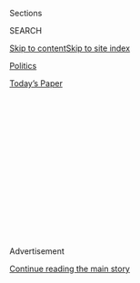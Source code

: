 <div id="app">

<div>

<div>

<div>

<div class="NYTAppHideMasthead css-1q2w90k e1suatyy0">

<div class="section css-ui9rw0 e1suatyy2">

<div class="css-eph4ug er09x8g0">

<div class="css-6n7j50">

</div>

<span class="css-1dv1kvn">Sections</span>

<div class="css-10488qs">

<span class="css-1dv1kvn">SEARCH</span>

</div>

[Skip to content](#site-content)[Skip to site
index](#site-index)

</div>

<div id="masthead-section-label" class="css-1wr3we4 eaxe0e00">

[Politics](https://www.nytimes3xbfgragh.onion/section/politics)

</div>

<div class="css-10698na e1huz5gh0">

</div>

</div>

<div id="masthead-bar-one" class="section hasLinks css-15hmgas e1csuq9d3">

<div class="css-uqyvli e1csuq9d0">

</div>

<div class="css-1uqjmks e1csuq9d1">

</div>

<div class="css-9e9ivx">

[](https://myaccount.nytimes3xbfgragh.onion/auth/login?response_type=cookie&client_id=vi)

</div>

<div class="css-1bvtpon e1csuq9d2">

[Today’s
Paper](https://www.nytimes3xbfgragh.onion/section/todayspaper)

</div>

</div>

</div>

</div>

<div data-aria-hidden="false">

<div id="site-content" data-role="main">

<div>

<div class="css-1aor85t" style="opacity:0.000000001;z-index:-1;visibility:hidden">

<div class="css-1hqnpie">

<div class="css-epjblv">

<span class="css-17xtcya">[Politics](/section/politics)</span><span class="css-x15j1o">|</span><span class="css-fwqvlz">Kelly
Says He’s Willing to Resign as Abuse Scandal Roils White
House</span>

</div>

<div class="css-k008qs">

<div class="css-1iwv8en">

<span class="css-18z7m18"></span>

<div>

</div>

</div>

<span class="css-1n6z4y">https://nyti.ms/2BOzIvY</span>

<div class="css-1705lsu">

<div class="css-4xjgmj">

<div class="css-4skfbu" data-role="toolbar" data-aria-label="Social Media Share buttons, Save button, and Comments Panel with current comment count" data-testid="share-tools">

  - 
  - 
  - 
  - 
    
    <div class="css-6n7j50">
    
    </div>

  - 
  - 

</div>

</div>

</div>

</div>

</div>

</div>

<div class="css-13pd83m">

</div>

<div id="top-wrapper" class="css-1sy8kpn">

<div id="top-slug" class="css-l9onyx">

Advertisement

</div>

[Continue reading the main
story](#after-top)

<div class="ad top-wrapper" style="text-align:center;height:100%;display:block;min-height:250px">

<div id="top" class="place-ad" data-position="top" data-size-key="top">

</div>

</div>

<div id="after-top">

</div>

</div>

<div id="sponsor-wrapper" class="css-1hyfx7x">

<div id="sponsor-slug" class="css-19vbshk">

Supported by

</div>

[Continue reading the main
story](#after-sponsor)

<div id="sponsor" class="ad sponsor-wrapper" style="text-align:center;height:100%;display:block">

</div>

<div id="after-sponsor">

</div>

</div>

<div class="css-1vkm6nb ehdk2mb0">

# Kelly Says He’s Willing to Resign as Abuse Scandal Roils White House

</div>

![<span class="css-16f3y1r e13ogyst0">President Trump on Friday praised
Rob Porter, the White House staff secretary who resigned on Wednesday
amid spousal abuse allegations. Trump said that Porter did a “very good
job at the White
House”.</span><span class="css-cch8ym"><span class="css-1dv1kvn">Credit</span><span class="css-cnj6d5 e1z0qqy90" itemprop="copyrightHolder"><span class="css-1ly73wi e1tej78p0">Credit...</span><span>Tom
Brenner/The New York
Times</span></span></span>](https://static01.graylady3jvrrxbe.onion/images/2018/02/09/us/politics/porter-vid/porter-vid-videoSixteenByNine3000.jpg)

<div class="css-xt80pu e12qa4dv0">

<div class="css-18e8msd">

<div class="css-vp77d3 epjyd6m0">

<div class="css-1baulvz">

By [<span class="css-1baulvz" itemprop="name">Maggie
Haberman</span>](http://www.nytimes3xbfgragh.onion/by/maggie-haberman),
[<span class="css-1baulvz" itemprop="name">Julie Hirschfeld
Davis</span>](https://www.nytimes3xbfgragh.onion/by/julie-hirschfeld-davis)
and [<span class="css-1baulvz last-byline" itemprop="name">Michael S.
Schmidt</span>](http://www.nytimes3xbfgragh.onion/by/michael-s-schmidt)

</div>

</div>

  - Feb. 9,
    2018

  - 
    
    <div class="css-4xjgmj">
    
    <div class="css-d8bdto" data-role="toolbar" data-aria-label="Social Media Share buttons, Save button, and Comments Panel with current comment count" data-testid="share-tools">
    
      - 
      - 
      - 
      - 
        
        <div class="css-6n7j50">
        
        </div>
    
      - 
      - 
    
    </div>
    
    </div>

</div>

</div>

<div class="section meteredContent css-1r7ky0e" name="articleBody" itemprop="articleBody">

<div class="css-1fanzo5 StoryBodyCompanionColumn">

<div class="css-53u6y8">

WASHINGTON — John F. Kelly, the White House chief of staff, told
officials in the West Wing on Friday that he was willing to step down
over his handling of allegations of spousal abuse against Rob Porter,
the staff secretary who [resigned in
disgrace](https://www.nytimes3xbfgragh.onion/2018/02/07/us/politics/rob-porter-resigns-abuse-white-house-staff-secretary.html)
this week over the accusations, according to two officials aware of the
discussions.

The officials emphasized that they did not consider a resignation
imminent, and that Mr. Kelly — a retired [four-star Marine
general](https://www.nytimes3xbfgragh.onion/2018/02/08/us/politics/kelly-trump.html)
who early in his tenure often used a threat of quitting as a way to
temper President Trump’s behavior — had made no formal offer. In
comments to reporters at the White House on Friday, Mr. Kelly said he
had not offered to resign.

But his suggestion in private that he would be willing to step down if
the president wanted him to reflected the degree to which the scandal
surrounding Mr. Porter has engulfed the White House, touching off a
bitter round of recriminations that could result in a shake-up at the
highest levels.

Two West Wing advisers and a third person painted a picture of a White
House staff rived and confused, with fingers pointed in all directions
and the president privately expressing dissatisfaction with Mr. Kelly.

</div>

</div>

<div class="css-1fanzo5 StoryBodyCompanionColumn">

<div class="css-53u6y8">

Some complained that Donald F. McGahn II, the White House counsel, who
learned last January that Mr. Porter was concerned about potentially
damaging accusations from two ex-wives, had not been forthcoming enough
about what he knew. Others faulted Hope Hicks, the communications
director, who had been romantically involved with Mr. Porter, for
soliciting statements of support for him when the accusations became
public.

And many, including the president himself, have turned their ire on Mr.
Kelly for vouching for Mr. Porter’s character and falsely asserting that
he had moved aggressively to oust him once his misdeeds were discovered.

For all the turmoil, Mr. Trump on Friday warmly praised Mr. Porter,
saying it was a “tough time” for his former aide and noting that Mr.
Porter had denied the accusations.

“We wish him well,” Mr. Trump said of his former aide, who was accused
of physical and emotional abuse by two ex-wives. The president added,
“He also, as you probably know, says he is innocent, and I think you
have to remember that.”

“He worked very hard,” Mr. Trump told reporters in the Oval Office when
asked for a comment about Mr. Porter. The president said he had only
“recently” learned of the allegations against his former aide and was
surprised.

</div>

</div>

<div class="css-1fanzo5 StoryBodyCompanionColumn">

<div class="css-53u6y8">

“He did a very good job when he was in the White House, and we hope he
has a wonderful career, and he will have a great career ahead of him,”
Mr. Trump said. “But it was very sad when we heard about it, and
certainly he’s also very sad now.”

The glowing praise of a staff member accused of serial violence against
women was in line with the president’s own denials of sexual impropriety
despite accusations from more than a dozen women and his habit of
accepting claims of innocence from men facing similar allegations. Among
them was Roy S. Moore, the former Republican Senate candidate in
Alabama, who is accused of molesting teenage girls.

But later in the day, the White House dealt far more aggressively with
another allegation of abuse. A spokesman confirmed that a second White
House staff member, David Sorensen, a speechwriter, had resigned over
allegations by his former wife that he had abused her during their
marriage. The spokesman said that officials confronted Mr. Sorenson on
Thursday night when they learned of the accusations and that he had
denied them.

Mr. Sorensen’s resignation, [first reported by The Washington
Post](https://www.washingtonpost.com/politics/second-white-house-official-departs-amids-abuse-allegations-which-he-denies/2018/02/09/72ba47e6-0d0d-11e8-8b0d-891602206fb7_story.html?hpid=hp_rhp-top-table-main_sorensen-8pm%3Ahomepage%2Fstory&utm_term=.ddcd0363c04f),
came as a new timeline emerged indicating that top officials knew much
earlier than previously disclosed that Mr. Porter faced accusations of
violence against women.

Shortly after Mr. Trump’s inauguration, Mr. McGahn, the White House
counsel, first learned from Mr. Porter himself that there could be
allegations against him, according to two people briefed on the
situation. Mr. McGahn’s knowledge of the accusations in January was
first [reported by The Washington
Post](https://www.washingtonpost.com/politics/top-white-house-officials-knew-of-abuse-allegations-against-top-aide-for-months/2018/02/08/2faddcf2-0ce9-11e8-95a5-c396801049ef_story.html?hpid=hp_hp-top-table-low_whitehouse-1045pm:homepage/story&utm_term=.0e674d9a3fb7).

Mr. Porter told him about the possible allegations because he was
concerned that what he characterized as false charges from aggrieved
women who were out to destroy him could derail his F.B.I. background
check, according to one of the two people briefed on the matter.

</div>

</div>

![<span class="css-16f3y1r e13ogyst0">John F. Kelly was brought in to
restore order to a chaotic West Wing. But recently the White House chief
of staff has been finding himself at the center of
controversy.</span><span class="css-cch8ym"><span class="css-1dv1kvn">Credit</span><span class="css-cnj6d5 e1z0qqy90" itemprop="copyrightHolder"><span class="css-1ly73wi e1tej78p0">Credit...</span><span>Eric
Thayer for The New York
Times</span></span></span>](https://static01.graylady3jvrrxbe.onion/images/2018/02/09/us/09dc-kelly/09dc-kelly-videoSixteenByNine3000-v3.jpg)

<div class="css-1fanzo5 StoryBodyCompanionColumn">

<div class="css-53u6y8">

Six months later, the F.B.I. told Mr. McGahn that accusations of
domestic abuse had indeed surfaced in Mr. Porter’s background check. Mr.
McGahn opted at that time to let the F.B.I. complete its investigation
into any incidents. Mr. Porter assured Mr. McGahn, another person
briefed on the matter said, that the accusations from the former wives
were lies.

</div>

</div>

<div class="css-1fanzo5 StoryBodyCompanionColumn">

<div class="css-53u6y8">

The emerging timeline illustrates the degree to which Mr. Porter, a
clean-cut and ambitious former Rhodes scholar and Harvard Law
School-educated lawyer, concealed troublesome episodes from his past
that would normally be considered disqualifying for a senior White House
aide.

Those efforts appear to have succeeded for months, at least in part
because of the willingness of a virtually all-male staff in the top
echelons of the West Wing to believe a talented male colleague over
women they had never met.

Lawyers in the counsel’s office believed that the bureau — with its vast
investigative powers — was best positioned to look into the accusations,
the two people briefed on the matter said, and that it was not their job
to investigate conduct that took place long before an official began
working in the administration.

That represents a sharp break with past practice, in which White House
counsels undertook elaborate vetting of senior advisers before they were
hired — and looked into any serious allegations that surfaced
thereafter.

In November, the White House heard back from the F.B.I. Senior White
House officials, including Mr. Kelly, Joe Hagin, the deputy chief of
staff, and Mr. McGahn received word from the bureau that the allegations
were credible and that Mr. Porter was not likely to pass his background
check.

But while Mr. McGahn privately informed Mr. Porter and encouraged him to
consider moving on, according to one of the two people briefed, no
action was taken to immediately terminate him. Rather, Mr. McGahn
requested that the F.B.I. complete its investigation and come back to
the White House with a final recommendation, a process that could take
months.

</div>

</div>

<div class="css-1fanzo5 StoryBodyCompanionColumn">

<div class="css-53u6y8">

On Friday, several White House aides described confusion among the staff
about why Mr. Kelly and others had initially rallied to defend Mr.
Porter, and some suggested that Mr. Kelly had tried to cover up what he
knew. Others insisted that while he was aware of the broad strokes of
accusations against Mr. Porter, and while he could have made more of an
effort to learn more, he trusted the staff secretary’s denials.

Mr. Kelly began telling people at the White House on Thursday that he
had learned the details of Mr. Porter’s situation only “40 minutes
before he threw him out” two days earlier, before pictures of Mr.
Porter’s bruised ex-wife began circulating.

But on Wednesday afternoon, Sarah Huckabee Sanders, the White House
press secretary, and other aides had maintained to reporters that the
White House fully backed Mr. Porter, who they said was leaving of his
own accord. She issued a statement saying that both the president and
Mr. Kelly had “full confidence” in his performance.

In a meeting with senior staff members on Friday morning, Mr. Kelly
appeared to be trying to paint his handling of the matter in a more
favorable light. At the end of the session, according to people with
knowledge of his remarks, Mr. Kelly volunteered that he had something he
wanted to “clarify.”

Mr. Kelly went on to say that he had learned of Mr. Porter’s true
situation less than an hour before he removed him from his job. Two
people familiar with the comments said that most of the staff appeared
incredulous; one person said several people in the room knew that the
timeline Mr. Kelly had presented was false.

As the meeting broke up, Ms. Hicks loudly complained about what had
transpired, using an expletive, a person briefed on the meeting said.

The infighting unfolded amid signs of a brewing shake-up in the West
Wing.

The president has now sounded out several people as possible
replacements for Mr. Kelly. Those possible replacements include Mick
Mulvaney, the budget director; Representative Kevin McCarthy of
California; and Gary D. Cohn, Mr. Trump’s top economic adviser. He has
also returned to a notion he has raised privately in the past, telling
people he would like Thomas J. Barrack Jr., a close friend and
confidant, to take the job.

</div>

</div>

<div class="css-1fanzo5 StoryBodyCompanionColumn">

<div class="css-53u6y8">

Mr. Kelly is not ready to explicitly offer a resignation, according to a
person familiar with his thinking. But people close to Mr. Trump said
the president had begun the process of making the job so unpleasant for
Mr. Kelly that it might hasten his departure, the same sort of ritual
humiliation to which he subjected Reince Priebus, his first chief of
staff, before his departure in July.

Despite his warm words on Friday, two advisers said, Mr. Trump was livid
when he learned of the allegations against Mr. Porter, and referred to
his disgraced former aide in one phone call as “bad garbage.” He also
expressed his frustration with both Mr. Kelly and Ms. Hicks.

On Friday evening, the White House announced new posts for 31 officials,
including elevating to acting staff secretary Derek Lyons, another
Harvard Law School-educated lawyer, who formerly worked on Capitol Hill
and had been Mr. Porter’s No. 2. Also included on the list was the
departure of Jim Carroll, a lawyer in the counsel’s office who had only
recently been designated to be Mr. Kelly’s deputy, but will now become
acting director of the Office of National Drug Control Policy.

</div>

</div>

</div>

<div>

</div>

<div>

</div>

<div>

</div>

<div>

<div id="bottom-wrapper" class="css-1ede5it">

<div id="bottom-slug" class="css-l9onyx">

Advertisement

</div>

[Continue reading the main
story](#after-bottom)

<div id="bottom" class="ad bottom-wrapper" style="text-align:center;height:100%;display:block;min-height:90px">

</div>

<div id="after-bottom">

</div>

</div>

</div>

</div>

</div>

## Site Index

<div>

</div>

## Site Information Navigation

  - [© <span>2020</span> <span>The New York Times
    Company</span>](https://help.nytimes3xbfgragh.onion/hc/en-us/articles/115014792127-Copyright-notice)

<!-- end list -->

  - [NYTCo](https://www.nytco.com/)
  - [Contact
    Us](https://help.nytimes3xbfgragh.onion/hc/en-us/articles/115015385887-Contact-Us)
  - [Work with us](https://www.nytco.com/careers/)
  - [Advertise](https://nytmediakit.com/)
  - [T Brand Studio](http://www.tbrandstudio.com/)
  - [Your Ad
    Choices](https://www.nytimes3xbfgragh.onion/privacy/cookie-policy#how-do-i-manage-trackers)
  - [Privacy](https://www.nytimes3xbfgragh.onion/privacy)
  - [Terms of
    Service](https://help.nytimes3xbfgragh.onion/hc/en-us/articles/115014893428-Terms-of-service)
  - [Terms of
    Sale](https://help.nytimes3xbfgragh.onion/hc/en-us/articles/115014893968-Terms-of-sale)
  - [Site
    Map](https://spiderbites.nytimes3xbfgragh.onion)
  - [Help](https://help.nytimes3xbfgragh.onion/hc/en-us)
  - [Subscriptions](https://www.nytimes3xbfgragh.onion/subscription?campaignId=37WXW)

</div>

</div>

</div>

</div>
